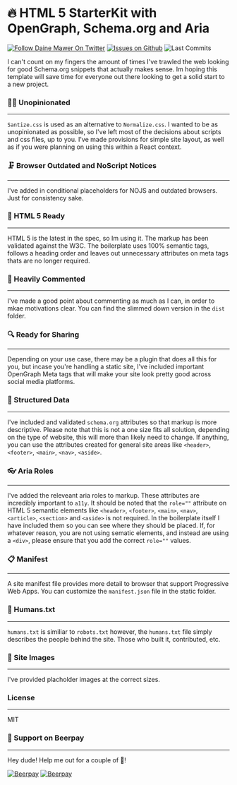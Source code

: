# 🔥 HTML 5 StarterKit with OpenGraph, Schema.org and Aria

[![Follow Daine Mawer On Twitter](https://flat.badgen.net/twitter/follow/dainemawer)](https://twitter.com/dainemawer)
[![Issues on Github](https://flat.badgen.net/github/issues/dainemawer/schema-html-document)](https://github.com/dainemawer/schema-html-document/issues)
![Last Commits](https://flat.badgen.net/github/last-commit/dainemawer/schema-html-document)

I can't count on my fingers the amount of times I've trawled the web looking
for good Schema.org snippets that actually makes sense. Im hoping this template
will save time for everyone out there looking to get a solid start to a new project.

### 🤷‍♂️ Unopinionated
---
`Santize.css` is used as an alternative to `Normalize.css`. I wanted to be as unopinionated as possible, so I've
left most of the decisions about scripts and css files, up to you. I've made provisions for simple site layout, as well as
if you were planning on using this within a React context.

### 🗜 Browser Outdated and NoScript Notices
---
I've added in conditional placeholders for NOJS and outdated browsers. Just for consistency sake.

### 📰 HTML 5 Ready
---
HTML 5 is the latest in the spec, so Im using it. The markup has been validated against the W3C.
The boilerplate uses 100% semantic tags, follows a heading order and leaves out unnecessary attributes on meta
tags thats are no longer required.

### 📇 Heavily Commented
---
I've made a good point about commenting as much as I can, in order to mkae motivations clear.
You can find the slimmed down version in the `dist` folder.

### 🔍 Ready for Sharing
---
Depending on your use case, there may be a plugin that does all this for you, but incase you're handling
a static site, I've included important OpenGraph Meta tags that will make your site look pretty good across
social media platforms.

### 📑 Structured Data
---
I've included and validated `schema.org` attributes so that markup is more descriptive. Please note that this is not a
one size fits all solution, depending on the type of website, this will more than likely need to change. If anything, you can use the attributes created for general site areas like `<header>`, `<footer>`, `<main>`, `<nav>`, `<aside>`.

### 👓 Aria Roles
---
I've added the releveant aria roles to markup. These attributes are incredibly important to `a11y`.
It should be noted that the `role=""` attribute on HTML 5 semantic elements like `<header>`, `<footer>`, `<main>`, `<nav>`, `<article>`, `<section>` and `<aside>` is not required. In the boilerplate itself I have included them so you can see where they should be placed.
If, for whatever reason, you are not using sematic elements, and instead are using a `<div>`, please ensure that you add the correct `role=""` values.

### 📋 Manifest
---
A site manifest file provides more detail to browser that support Progressive Web Apps. You can customize the `manifest.json` file in the static folder.

### 👫 Humans.txt
---
`humans.txt` is similiar to `robots.txt` however, the `humans.txt` file simply describes the people behind the site. Those who built it, contributed, etc.

### 📸 Site Images
---
I've provided placholder images at the correct sizes.

### License
---
MIT

### 🙏 Support on Beerpay
---
Hey dude! Help me out for a couple of :beers:!

[![Beerpay](https://beerpay.io/dainemawer/schema-html-document/badge.svg?style=beer-square)](https://beerpay.io/dainemawer/schema-html-document)  [![Beerpay](https://beerpay.io/dainemawer/schema-html-document/make-wish.svg?style=flat-square)](https://beerpay.io/dainemawer/schema-html-document?focus=wish)
